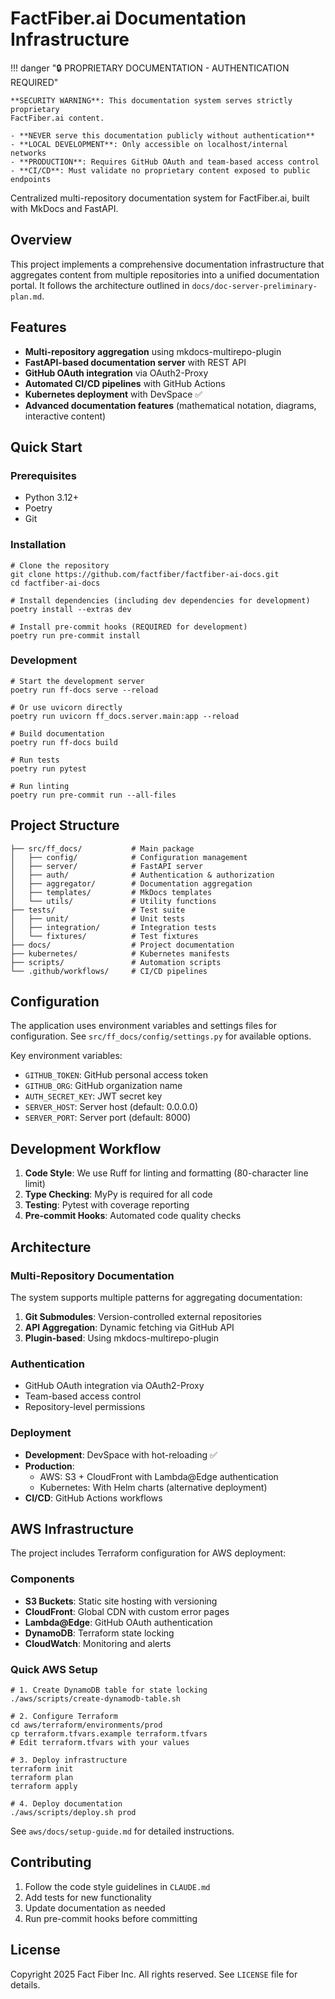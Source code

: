 # FactFiber.ai Documentation Infrastructure

!!! danger "🔒 PROPRIETARY DOCUMENTATION - AUTHENTICATION REQUIRED"

    **SECURITY WARNING**: This documentation system serves strictly proprietary
    FactFiber.ai content.

    - **NEVER serve this documentation publicly without authentication**
    - **LOCAL DEVELOPMENT**: Only accessible on localhost/internal networks
    - **PRODUCTION**: Requires GitHub OAuth and team-based access control
    - **CI/CD**: Must validate no proprietary content exposed to public endpoints

Centralized multi-repository documentation system for FactFiber.ai, built
with MkDocs and FastAPI.

## Overview

This project implements a comprehensive documentation infrastructure that
aggregates content from multiple repositories into a unified documentation
portal. It follows the architecture outlined in
`docs/doc-server-preliminary-plan.md`.

## Features

- **Multi-repository aggregation** using mkdocs-multirepo-plugin
- **FastAPI-based documentation server** with REST API
- **GitHub OAuth integration** via OAuth2-Proxy
- **Automated CI/CD pipelines** with GitHub Actions
- **Kubernetes deployment** with DevSpace ✅
- **Advanced documentation features** (mathematical notation, diagrams,
  interactive content)

## Quick Start

### Prerequisites

- Python 3.12+
- Poetry
- Git

### Installation

    # Clone the repository
    git clone https://github.com/factfiber/factfiber-ai-docs.git
    cd factfiber-ai-docs

    # Install dependencies (including dev dependencies for development)
    poetry install --extras dev

    # Install pre-commit hooks (REQUIRED for development)
    poetry run pre-commit install

### Development

    # Start the development server
    poetry run ff-docs serve --reload

    # Or use uvicorn directly
    poetry run uvicorn ff_docs.server.main:app --reload

    # Build documentation
    poetry run ff-docs build

    # Run tests
    poetry run pytest

    # Run linting
    poetry run pre-commit run --all-files

## Project Structure

    ├── src/ff_docs/           # Main package
    │   ├── config/            # Configuration management
    │   ├── server/            # FastAPI server
    │   ├── auth/              # Authentication & authorization
    │   ├── aggregator/        # Documentation aggregation
    │   ├── templates/         # MkDocs templates
    │   └── utils/             # Utility functions
    ├── tests/                 # Test suite
    │   ├── unit/              # Unit tests
    │   ├── integration/       # Integration tests
    │   └── fixtures/          # Test fixtures
    ├── docs/                  # Project documentation
    ├── kubernetes/            # Kubernetes manifests
    ├── scripts/               # Automation scripts
    └── .github/workflows/     # CI/CD pipelines

## Configuration

The application uses environment variables and settings files for
configuration. See `src/ff_docs/config/settings.py` for available options.

Key environment variables:

- `GITHUB_TOKEN`: GitHub personal access token
- `GITHUB_ORG`: GitHub organization name
- `AUTH_SECRET_KEY`: JWT secret key
- `SERVER_HOST`: Server host (default: 0.0.0.0)
- `SERVER_PORT`: Server port (default: 8000)

## Development Workflow

1. **Code Style**: We use Ruff for linting and formatting
   (80-character line limit)
2. **Type Checking**: MyPy is required for all code
3. **Testing**: Pytest with coverage reporting
4. **Pre-commit Hooks**: Automated code quality checks

## Architecture

### Multi-Repository Documentation

The system supports multiple patterns for aggregating documentation:

1. **Git Submodules**: Version-controlled external repositories
2. **API Aggregation**: Dynamic fetching via GitHub API
3. **Plugin-based**: Using mkdocs-multirepo-plugin

### Authentication

- GitHub OAuth integration via OAuth2-Proxy
- Team-based access control
- Repository-level permissions

### Deployment

- **Development**: DevSpace with hot-reloading ✅
- **Production**:
  - AWS: S3 + CloudFront with Lambda@Edge authentication
  - Kubernetes: With Helm charts (alternative deployment)
- **CI/CD**: GitHub Actions workflows

## AWS Infrastructure

The project includes Terraform configuration for AWS deployment:

### Components

- **S3 Buckets**: Static site hosting with versioning
- **CloudFront**: Global CDN with custom error pages
- **Lambda@Edge**: GitHub OAuth authentication
- **DynamoDB**: Terraform state locking
- **CloudWatch**: Monitoring and alerts

### Quick AWS Setup

    # 1. Create DynamoDB table for state locking
    ./aws/scripts/create-dynamodb-table.sh

    # 2. Configure Terraform
    cd aws/terraform/environments/prod
    cp terraform.tfvars.example terraform.tfvars
    # Edit terraform.tfvars with your values

    # 3. Deploy infrastructure
    terraform init
    terraform plan
    terraform apply

    # 4. Deploy documentation
    ./aws/scripts/deploy.sh prod

See `aws/docs/setup-guide.md` for detailed instructions.

## Contributing

1. Follow the code style guidelines in `CLAUDE.md`
2. Add tests for new functionality
3. Update documentation as needed
4. Run pre-commit hooks before committing

## License

Copyright 2025 Fact Fiber Inc. All rights reserved. See `LICENSE` file for
details.
